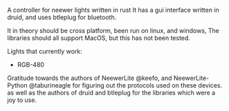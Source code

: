 A controller for neewer lights written in rust
It has a gui interface written in druid, and uses btleplug for bluetooth.

It in theory should be cross platform, been run on linux, and windows,
The libraries should all support MacOS, but this has not been tested.

Lights that currently work:
* RGB-480

Gratitude towards the authors of NeewerLite @keefo, and NeewerLite-Python @taburineagle
for figuring out the protocols used on these devices.
as well as the authors of druid and btleplug for the libraries which were a joy to use.

